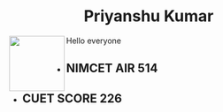 
<h1 align="center"> Priyanshu Kumar </h1>

<img src="https://github.com/Priyanshu-kr-gupta/git_assignment/assets/114975117/64b4c91b-7f83-45fd-8401-117febcb80cc" width="100px" align="left"/>  Hello everyone


- ## NIMCET **AIR 514** ##
- ## CUET SCORE **226** ##



